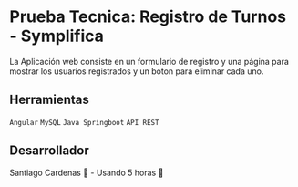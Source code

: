 
# Prueba Tecnica: Registro de Turnos - Symplifica 
La Aplicación web consiste en un formulario de registro y una página para mostrar los usuarios registrados y un boton para eliminar cada uno. 


## Herramientas

`Angular` `MySQL` `Java Springboot` `API REST` 


## Desarrollador
Santiago Cardenas 🚀 - Usando 5 horas 🤫
